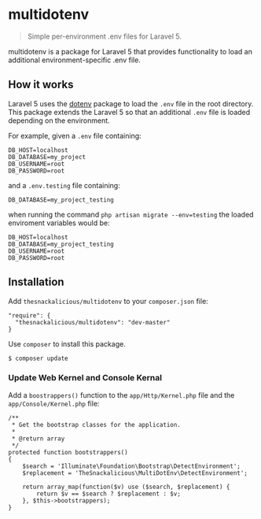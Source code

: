 # multidotenv
> Simple per-environment .env files for Laravel 5.

multidotenv is a package for Laravel 5 that provides functionality to load an additional environment-specific .env file.

## How it works
Laravel 5 uses the [dotenv](https://github.com/bkeepers/dotenv) package to load the `.env` file in the root directory. This package extends the Laravel 5 so that an additional `.env` file is loaded depending on the environment.

For example, given a `.env` file containing:
```
DB_HOST=localhost
DB_DATABASE=my_project
DB_USERNAME=root
DB_PASSWORD=root
```
and a `.env.testing` file containing:
```
DB_DATABASE=my_project_testing
```
when running the command `php artisan migrate --env=testing` the loaded enviroment variables would be:
```
DB_HOST=localhost
DB_DATABASE=my_project_testing
DB_USERNAME=root
DB_PASSWORD=root
```

## Installation

Add `thesnackalicious/multidotenv` to your `composer.json` file:

```
"require": {
  "thesnackalicious/multidotenv": "dev-master"
}
```

Use `composer` to install this package.

```
$ composer update
```

### Update Web Kernel and Console Kernal
Add a `boostrappers()` function to the `app/Http/Kernel.php` file and the `app/Console/Kernel.php` file:
```
/**
 * Get the bootstrap classes for the application.
 *
 * @return array
 */
protected function bootstrappers()
{
    $search = 'Illuminate\Foundation\Bootstrap\DetectEnvironment';
    $replacement = 'TheSnackalicious\MultiDotEnv\DetectEnvironment';

    return array_map(function($v) use ($search, $replacement) {
        return $v == $search ? $replacement : $v;
    }, $this->bootstrappers);
}
```
